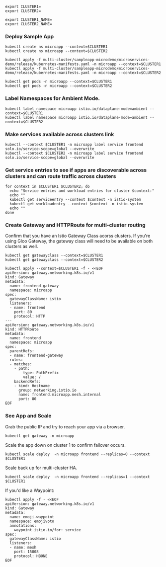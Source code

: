 ```
export CLUSTER1=
export CLUSTER2=

export CLUSTER1_NAME=
export CLUSTER2_NAME=
```

### Deploy Sample App
```
kubectl create ns microapp --context=$CLUSTER1
kubectl create ns microapp --context=$CLUSTER2

kubectl apply -f multi-cluster/sampleapp-microdemo/microservices-demo/release/kubernetes-manifests.yaml -n microapp --context=$CLUSTER1
kubectl apply -f multi-cluster/sampleapp-microdemo/microservices-demo/release/kubernetes-manifests.yaml -n microapp --context=$CLUSTER2
```

```
kubectl get pods -n microapp --context=$CLUSTER1
kubectl get pods -n microapp --context=$CLUSTER2
```

### Label Namespaces for Ambient Mode.
```
kubectl label namespace microapp istio.io/dataplane-mode=ambient --context=$CLUSTER1
kubectl label namespace microapp istio.io/dataplane-mode=ambient --context=$CLUSTER2
```

### Make services available across clusters link 
```
kubectl --context $CLUSTER1 -n microapp label service frontend solo.io/service-scope=global --overwrite
kubectl --context $CLUSTER2 -n microapp label service frontend solo.io/service-scope=global --overwrite
```

### Get service entries to see if apps are discoverable across clusters and can route traffic across clusters
```
for context in $CLUSTER1 $CLUSTER2; do
  echo "Service entries and workload entries for cluster $context:"
  echo ""
  kubectl get serviceentry --context $context -n istio-system
  kubectl get workloadentry --context $context -n istio-system
  echo ""
done
```

### Create Gateway and HTTPRoute for multi-cluster routing

Confirm that you have an Istio Gateway Class acorss clusters. If you're using Gloo Gateway, the gateway class will need to be available on both clusters as well.
```
kubectl get gatewayclass --context=$CLUSTER1
kubectl get gatewayclass --context=$CLUSTER2
```

```
kubectl apply --context=$CLUSTER1 -f - <<EOF
apiVersion: gateway.networking.k8s.io/v1
kind: Gateway
metadata:
  name: frontend-gateway
  namespace: microapp
spec:
  gatewayClassName: istio
  listeners:
  - name: frontend
    port: 80
    protocol: HTTP
---
apiVersion: gateway.networking.k8s.io/v1
kind: HTTPRoute
metadata:
  name: frontend
  namespace: microapp
spec:
  parentRefs:
  - name: frontend-gateway
  rules:
  - matches:
    - path:
        type: PathPrefix
        value: /
    backendRefs:
    - kind: Hostname
      group: networking.istio.io
      name: frontend.microapp.mesh.internal
      port: 80
EOF
```

### See App and Scale

Grab the public IP and try to reach your app via a browser.
```
kubectl get gateway -n microapp
```

Scale the app down on cluster 1 to confirm failover occurs.
```
kubectl scale deploy  -n microapp frontend --replicas=0 --context $CLUSTER1
```

Scale back up for multi-cluster HA.
```
kubectl scale deploy  -n microapp frontend --replicas=1 --context $CLUSTER1
```






If you'd like a Waypoint:
```
kubectl apply -f - <<EOF
apiVersion: gateway.networking.k8s.io/v1
kind: Gateway
metadata:
  name: emoji-waypoint
  namespace: emojivoto
  annotations:
    waypoint.istio.io/for: service
spec:
  gatewayClassName: istio
  listeners:
  - name: mesh
    port: 15008 
    protocol: HBONE
EOF
```